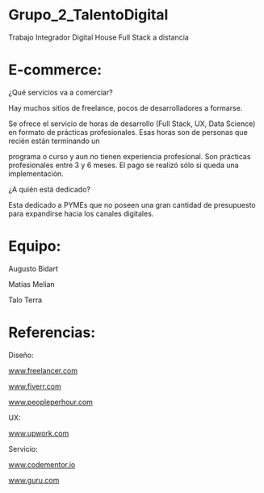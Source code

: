 # Grupo_2_TalentoDigital

  Trabajo Integrador Digital House Full Stack a distancia

# E-commerce:

  ¿Qué servicios va a comerciar?
  
  Hay muchos sitios de freelance, pocos de desarrolladores a formarse.  
  
  Se ofrece el servicio de horas de desarrollo (Full Stack, UX, Data Science) en formato de prácticas profesionales.  Esas horas son de personas que recién están terminando un   
  
  programa o curso y aun no tienen experiencia profesional. Son prácticas profesionales entre 3 y 6 meses. El pago se realizó sólo si queda una implementación.  
  
  ¿A quién está dedicado?
  
  Esta dedicado a PYMEs que no poseen una gran cantidad de presupuesto para expandirse hacia los canales digitales.
  
  
# Equipo:
  
  Augusto Bidart
 
  Matias Melian
  
  Talo Terra
  
# Referencias:

Diseño:

www.freelancer.com

www.fiverr.com

www.peopleperhour.com


UX:

www.upwork.com


Servicio:

www.codementor.io

www.guru.com


  

